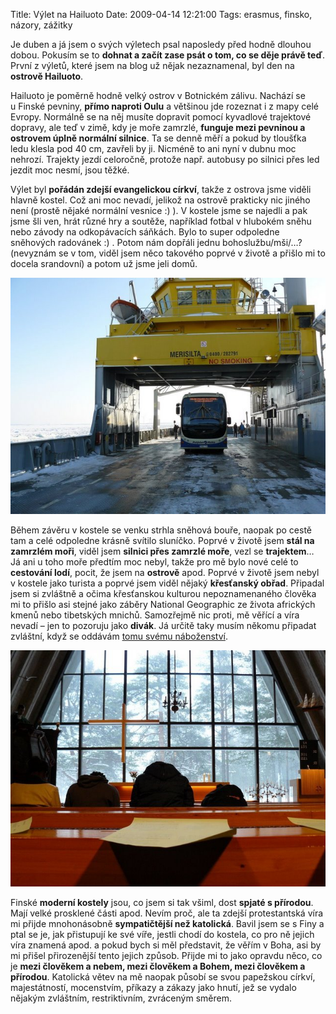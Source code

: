 Title: Výlet na Hailuoto
Date: 2009-04-14 12:21:00
Tags: erasmus, finsko, názory, zážitky

Je duben a já jsem o svých výletech psal naposledy před hodně dlouhou dobou. Pokusím se to **dohnat a začít zase psát o tom, co se děje právě teď**. První z výletů, které jsem na blog už nějak nezaznamenal, byl den na **ostrově Hailuoto**.

Hailuoto je poměrně hodně velký ostrov v Botnickém zálivu. Nachází se u Finské pevniny, **přímo naproti Oulu** a většinou jde rozeznat i z mapy celé Evropy. Normálně se na něj musíte dopravit pomocí kyvadlové trajektové dopravy, ale teď v zimě, kdy je moře zamrzlé, **funguje mezi pevninou a ostrovem úplně normální silnice**. Ta se denně měří a pokud by tloušťka ledu klesla pod 40 cm, zavřeli by ji. Nicméně to ani nyní v dubnu moc nehrozí. Trajekty jezdí celoročně, protože např. autobusy po silnici přes led jezdit moc nesmí, jsou těžké.

Výlet byl **pořádán zdejší evangelickou církví**, takže z ostrova jsme viděli hlavně kostel. Což ani moc nevadí, jelikož na ostrově prakticky nic jiného není (prostě nějaké normální vesnice :) ). V kostele jsme se najedli a pak jsme šli ven, hrát různé hry a soutěže, například fotbal v hlubokém sněhu nebo závody na odkopávacích sáňkách. Bylo to super odpoledne sněhových radovánek :) . Potom nám dopřáli jednu bohoslužbu/mši/…? (nevyznám se v tom, viděl jsem něco takového poprvé v životě a přišlo mi to docela srandovní) a potom už jsme jeli domů.

![obrázek](images/106.jpg)

Během závěru v kostele se venku strhla sněhová bouře, naopak po cestě tam a celé odpoledne krásně svítilo sluníčko. Poprvé v životě jsem **stál na zamrzlém moři**, viděl jsem **silnici přes zamrzlé moře**, vezl se **trajektem**… Já ani u toho moře předtím moc nebyl, takže pro mě bylo nové celé to **cestování lodí**, pocit, že jsem na **ostrově** apod. Poprvé v životě jsem nebyl v kostele jako turista a poprvé jsem viděl nějaký **křesťanský obřad**. Připadal jsem si zvláštně a očima křesťanskou kulturou nepoznamenaného člověka mi to přišlo asi stejné jako záběry National Geographic ze života afrických kmenů nebo tibetských mnichů. Samozřejmě nic proti, mě věřící a víra nevadí – jen to pozoruju jako **divák**. Já určitě taky musím někomu připadat zvláštní, když se oddávám [tomu svému náboženství](http://www.hc-kometa.cz/).

![obrázek](images/107.jpg)

Finské **moderní kostely** jsou, co jsem si tak všiml, dost **spjaté s přírodou**. Mají velké prosklené části apod. Nevím proč, ale ta zdejší protestantská víra mi přijde mnohonásobně **sympatičtější než katolická**. Bavil jsem se s Finy a ptal se je, jak přistupují ke své víře, jestli chodí do kostela, co pro ně jejich víra znamená apod. a pokud bych si měl představit, že věřím v Boha, asi by mi přišel přirozenější tento jejich způsob. Přijde mi to jako opravdu něco, co je **mezi člověkem a nebem, mezi člověkem a Bohem, mezi člověkem a přírodou**. Katolická větev na mě naopak působí se svou papežskou církví, majestátností, mocenstvím, příkazy a zákazy jako hnutí, jež se vydalo nějakým zvláštním, restriktivním, zvráceným směrem.